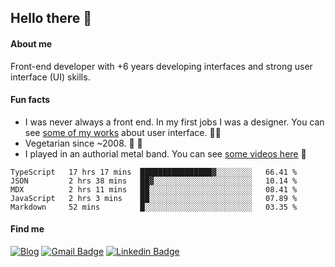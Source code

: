 ## Hello there 🤘

#### About me

Front-end developer with +6 years developing interfaces and strong user interface (UI) skills.

#### Fun facts

- I was never always a front end. In my first jobs I was a designer. You can see [some of my works](https://www.behance.net/edermunhoz1384) about user interface. 👨‍💻
- Vegetarian since ~2008. 🌱 🍄
- I played in an authorial metal band. You can see [some videos here](https://www.youtube.com/watch?v=73xqyuybYWc&ab_channel=OrckOut) 🎸

<!--START_SECTION:waka-->
```text
TypeScript   17 hrs 17 mins  ████████████████▓░░░░░░░░   66.41 % 
JSON         2 hrs 38 mins   ██▓░░░░░░░░░░░░░░░░░░░░░░   10.14 % 
MDX          2 hrs 11 mins   ██░░░░░░░░░░░░░░░░░░░░░░░   08.41 % 
JavaScript   2 hrs 3 mins    ██░░░░░░░░░░░░░░░░░░░░░░░   07.89 % 
Markdown     52 mins         █░░░░░░░░░░░░░░░░░░░░░░░░   03.35 % 
```
<!--END_SECTION:waka-->

#### Find me

[![Blog](https://img.shields.io/badge/blog-https%3A%2F%2Federmunhozsantos.com%2F-orange)](https://edermunhozsantos.com)
[![Gmail Badge](https://img.shields.io/badge/-edermunhozsantos@gmail.com-c14438?style=flat-square&logo=Gmail&logoColor=white&link=mailto:edermunhozsantos@gmail.com)](mailto:edermunhozsantos@gmail.com)
[![Linkedin Badge](https://img.shields.io/badge/-LinkedIn-blue?style=flat-square&logo=Linkedin&logoColor=white&link=eder-munhoz-dos-santos-52965b66)](https://www.linkedin.com/in/eder-munhoz-dos-santos-52965b66)
